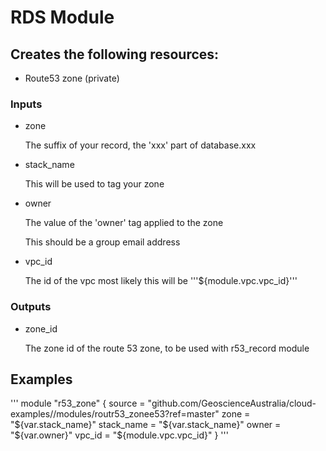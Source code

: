 # RDS Module

## Creates the following resources:

 * Route53 zone (private)

### Inputs
* zone 

   The suffix of your record, the 'xxx' part of database.xxx

* stack_name 

   This will be used to tag your zone

* owner 

   The value of the 'owner' tag applied to the zone

   This should be a group email address

* vpc_id 

   The id of the vpc most likely this will be '''${module.vpc.vpc_id}'''

### Outputs

* zone_id

   The zone id of the route 53 zone, to be used with r53_record module

## Examples
'''
module "r53_zone" {
  source = "github.com/GeoscienceAustralia/cloud-examples//modules/routr53_zonee53?ref=master"
  zone = "${var.stack_name}"
  stack_name = "${var.stack_name}"
  owner = "${var.owner}"
  vpc_id = "${module.vpc.vpc_id}"
}
'''
